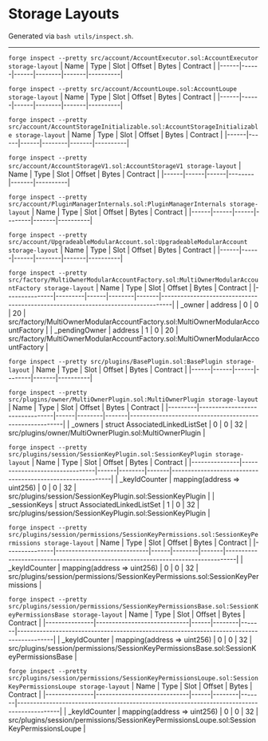 # Storage Layouts
Generated via `bash utils/inspect.sh`.

---

`forge inspect --pretty src/account/AccountExecutor.sol:AccountExecutor storage-layout`
| Name | Type | Slot | Offset | Bytes | Contract |
|------|------|------|--------|-------|----------|

`forge inspect --pretty src/account/AccountLoupe.sol:AccountLoupe storage-layout`
| Name | Type | Slot | Offset | Bytes | Contract |
|------|------|------|--------|-------|----------|

`forge inspect --pretty src/account/AccountStorageInitializable.sol:AccountStorageInitializable storage-layout`
| Name | Type | Slot | Offset | Bytes | Contract |
|------|------|------|--------|-------|----------|

`forge inspect --pretty src/account/AccountStorageV1.sol:AccountStorageV1 storage-layout`
| Name | Type | Slot | Offset | Bytes | Contract |
|------|------|------|--------|-------|----------|

`forge inspect --pretty src/account/PluginManagerInternals.sol:PluginManagerInternals storage-layout`
| Name | Type | Slot | Offset | Bytes | Contract |
|------|------|------|--------|-------|----------|

`forge inspect --pretty src/account/UpgradeableModularAccount.sol:UpgradeableModularAccount storage-layout`
| Name | Type | Slot | Offset | Bytes | Contract |
|------|------|------|--------|-------|----------|

`forge inspect --pretty src/factory/MultiOwnerModularAccountFactory.sol:MultiOwnerModularAccountFactory storage-layout`
| Name          | Type    | Slot | Offset | Bytes | Contract                                                                        |
|---------------|---------|------|--------|-------|---------------------------------------------------------------------------------|
| _owner        | address | 0    | 0      | 20    | src/factory/MultiOwnerModularAccountFactory.sol:MultiOwnerModularAccountFactory |
| _pendingOwner | address | 1    | 0      | 20    | src/factory/MultiOwnerModularAccountFactory.sol:MultiOwnerModularAccountFactory |

`forge inspect --pretty src/plugins/BasePlugin.sol:BasePlugin storage-layout`
| Name | Type | Slot | Offset | Bytes | Contract |
|------|------|------|--------|-------|----------|

`forge inspect --pretty src/plugins/owner/MultiOwnerPlugin.sol:MultiOwnerPlugin storage-layout`
| Name    | Type                           | Slot | Offset | Bytes | Contract                                                |
|---------|--------------------------------|------|--------|-------|---------------------------------------------------------|
| _owners | struct AssociatedLinkedListSet | 0    | 0      | 32    | src/plugins/owner/MultiOwnerPlugin.sol:MultiOwnerPlugin |

`forge inspect --pretty src/plugins/session/SessionKeyPlugin.sol:SessionKeyPlugin storage-layout`
| Name          | Type                           | Slot | Offset | Bytes | Contract                                                  |
|---------------|--------------------------------|------|--------|-------|-----------------------------------------------------------|
| _keyIdCounter | mapping(address => uint256)    | 0    | 0      | 32    | src/plugins/session/SessionKeyPlugin.sol:SessionKeyPlugin |
| _sessionKeys  | struct AssociatedLinkedListSet | 1    | 0      | 32    | src/plugins/session/SessionKeyPlugin.sol:SessionKeyPlugin |

`forge inspect --pretty src/plugins/session/permissions/SessionKeyPermissions.sol:SessionKeyPermissions storage-layout`
| Name          | Type                        | Slot | Offset | Bytes | Contract                                                                        |
|---------------|-----------------------------|------|--------|-------|---------------------------------------------------------------------------------|
| _keyIdCounter | mapping(address => uint256) | 0    | 0      | 32    | src/plugins/session/permissions/SessionKeyPermissions.sol:SessionKeyPermissions |

`forge inspect --pretty src/plugins/session/permissions/SessionKeyPermissionsBase.sol:SessionKeyPermissionsBase storage-layout`
| Name          | Type                        | Slot | Offset | Bytes | Contract                                                                                |
|---------------|-----------------------------|------|--------|-------|-----------------------------------------------------------------------------------------|
| _keyIdCounter | mapping(address => uint256) | 0    | 0      | 32    | src/plugins/session/permissions/SessionKeyPermissionsBase.sol:SessionKeyPermissionsBase |

`forge inspect --pretty src/plugins/session/permissions/SessionKeyPermissionsLoupe.sol:SessionKeyPermissionsLoupe storage-layout`
| Name          | Type                        | Slot | Offset | Bytes | Contract                                                                                  |
|---------------|-----------------------------|------|--------|-------|-------------------------------------------------------------------------------------------|
| _keyIdCounter | mapping(address => uint256) | 0    | 0      | 32    | src/plugins/session/permissions/SessionKeyPermissionsLoupe.sol:SessionKeyPermissionsLoupe |

